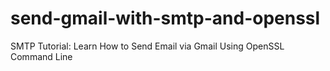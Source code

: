 # send-gmail-with-smtp-and-openssl
SMTP Tutorial: Learn How to Send Email via Gmail Using OpenSSL Command Line
